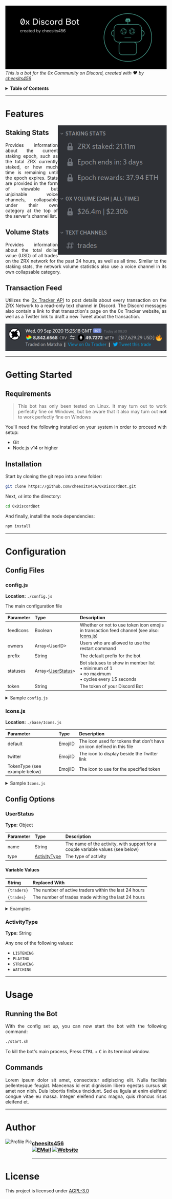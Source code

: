 ![Banner][banner-img]  
_This is a bot for the 0x Community on Discord, created with :heart: by [cheesits456][github]_

<details><summary><b>Table of Contents</b></summary>
<br>

- [Features](#features)
  - [Staking Stats](#staking-stats)
  - [Volume Stats](#volume-stats)
  - [Transaction Feed](#transaction-feed)
- [Getting Started](#getting-started)
  - [Requirements](#requirements)
  - [Installation](#installation)
- [Configuration](#configuration)
  - [Config Files](#config-files)
    - [config.js](#configjs)
	- [Icons.js](#iconsjs)
  - [Config Options](#config-options)
    - [UserStatus](#userstatus)
	- [ActivityType](#activitytype)
- [Usage](#usage)
  - [Running the Bot](#running-the-bot)
  - [Commands](#commands)
- [Author](#author)
- [License](#license)

</details><hr>

# Features

<img align="right" alt="Staking Stats" src="https://github.com/cheesits456/0xDiscordBot/raw/readme-images/stats.png" width="340">

## Staking Stats

<p align="justify">Provides information about the current staking epoch, such as the total ZRX currently staked, or how much time is remaining until the epoch expires. Stats are provided in the form of viewable but unjoinable voice channels, collapsable under their own category at the top of the server's channel list.</p>

## Volume Stats

<p align="justify">Provides information about the total dollar value (USD) of all trades on the ZRX network for the past 24 hours, as well as all time. Similar to the staking stats, the network volume statistics also use a voice channel in its own collapsable category.</p>

## Transaction Feed

<p align="justify">Utilizes the <a href="https://docs.0xtracker.com/api-reference/introduction">0x Tracker API</a> to post details about every transaction on the ZRX Network to a read-only text channel in Discord. The Discord messages also contain a link to that transaction's page on the 0x Tracker website, as well as a Twitter link to draft a new Tweet about the transaction.</p>

![Network Transactions][transaction-img]

<hr>

# Getting Started

## Requirements

<blockquote align="justify">This bot has only been tested on Linux. It may turn out to work perfectly fine on Windows, but be aware that it also may turn out <b>not</b> to work perfectly fine on Windows</blockquote>

<p align="justify">You'll need the following installed on your system in order to proceed with setup:</p>

- Git
- Node.js v14 or higher

## Installation

Start by cloning the git repo into a new folder:

```bash
git clone https://github.com/cheesits456/0xDiscordBot.git
```

Next, `cd` into the directory:

```bash
cd 0xDiscordBot
```

And finally, install the node dependencies:

```bash
npm install
```

<hr>

# Configuration

## Config Files

### config.js

**Location:** `./config.js`

<p align="justify">The main configuration file</p>

| Parameter | Type                                   | Description                                                                                          |
|:----------|:---------------------------------------|:-----------------------------------------------------------------------------------------------------|
| feedIcons | Boolean                                | Whether or not to use token icon emojis in transaction feed channel (see also: [Icons.js](#iconsjs)) |
| owners    | Array&lt;UserID&gt;                    | Users who are allowed to use the restart command                                                     |
| prefix    | String                                 | The default prefix for the bot                                                                       |
| statuses  | Array&lt;[UserStatus](#userstatus)&gt; | Bot statuses to show in member list<br>• minimum of 1<br>• no maximum<br>• cycles every 15 seconds   |
| token     | String                                 | The token of your Discord Bot                                                                        |

<details><summary>Sample <code>config.js</code></summary>

```js
module.exports = {
	feedIcons: true,
	owners: [
		"306018440639152128",
		"517534579335233579"
	],
	prefix: "!",
	statuses: [{
		name: "{trades} trades (24h)",
		type: "WATCHING"
	}, {
		name: "{traders} traders (24h)",
		type: "WATCHING"
	}],
	token: "T0K3N"
};
```

</details>

### Icons.js

**Location:** `./base/Icons.js`

| Parameter                     | Type    | Description                                                           |
|:------------------------------|:--------|:----------------------------------------------------------------------|
| default                       | EmojiID | The icon used for tokens that don't have an icon defined in this file |
| twitter                       | EmojiID | The icon to display beside the Twitter link                           |
| TokenType (see example below) | EmojiID | The icon to use for the specified token                               |

<details><summary>Sample <code>Icons.js</code></summary>

```js
module.exports = {
	default: "753024461254426674",
	twitter: "752981062128369805"
	ALEPH: "752511902357258240",
	AMPL: "753009860026695680",
	ANT: "752667695736029244",
	BAT: "752379457204912248",
	BUSD: "752392861428875295",
	BZRX: "752466096560537672",
	CARD: "752439167342084157",
	CEL: "752959417795870721",
	CELR: "753011925453111316",
	COMP: "752400408453840966",
	CRV: "752993259495620728",
	DAI: "752385816269029447",
	ENJ: "752385308837806080",
	FOAM: "752532538437926922",
	HT: "752996998457852026",
	HUSD: "753010351993258395",
	KNC: "752406951631257601",
	LEND: "752994151825539103",
	LINK: "752376842463477765",
	LPT: "752517942834626620",
	MANA: "752997376406585435",
	MKR: "753005638593806417",
	OMG: "752487743870992454",
	PAX: "752405441597931572",
	RARI: "753011492944740403",
	REN: "753008350672977950",
	REP: "753006702814691438",
	REPv2: "752516431056207922",
	RWS: "752653343666602025",
	SNX: "752998308280270890",
	STAKE: "753018780606660629",
	TUSD: "752385812079050794",
	UMA: "753009307611693146",
	USDC: "752376590595260527",
	USDT: "752376088960827462",
	WBTC: "753008869256724651",
	WETH: "752990647035625555",
	YFI: "752411230760730694",
	ZAP: "753007418165821561",
	ZRX: "752998693048811571",
	imBTC: "752392862053957673",
	renBTC: "752457288299708439",
	sUSD: "752398395313881098"
}
```

</details>

## Config Options

### UserStatus

**Type:** Object

| Parameter | Type                          | Description                                                                     |
|:----------|:------------------------------|:--------------------------------------------------------------------------------|
| name      | String                        | The name of the activity, with support for a couple variable values (see below) |
| type      | [ActivityType](#activitytype) | The type of activity                                                            |

#### Variable Values

| String      | Replaced With                                         |
|:------------|:------------------------------------------------------|
| `{traders}` | The number of active traders within the last 24 hours |
| `{trades}`  | The number of trades made withing the last 24 hours   |

<details><summary>Examples</summary>

<img src="https://github.com/cheesits456/0xDiscordBot/raw/readme-images/UserStatus1.png" align="left">

```js
{
	name: "{trades} trades (24h)",
	type: "WATCHING"
}
```

</details>

### ActivityType

**Type:** String

Any one of the following values:

- `LISTENING`
- `PLAYING`
- `STREAMING`
- `WATCHING`

<hr>

# Usage

## Running the Bot

<p align="justify">With the config set up, you can now start the bot with the following command:</p>

```bash
./start.sh
```

To kill the bot's main process, Press <kbd>CTRL</kbd> + <kbd>C</kbd> in its terminal window.

## Commands

<p align="justify">Lorem ipsum dolor sit amet, consectetur adipiscing elit. Nulla facilisis pellentesque feugiat. Maecenas id erat dignissim libero egestas cursus sit amet non nibh. Duis lobortis finibus tincidunt. Sed eu ligula at enim eleifend congue vitae eu massa. Integer eleifend nunc magna, quis rhoncus risus eleifend et.</p>

<hr>

# Author

<img alt="Profile Pic" src="https://github.com/cheesits456/cheesits456/raw/master/avatar.gif" align="left" height="75">

### [cheesits456][github] <br> [![EMail][email-img]][email] [![Website][website-img]][website]

<hr>

# License

This project is licensed under [AGPL-3.0][license]

<!-- Link Anchors -->

[banner-img]:		https://github.com/cheesits456/0xDiscordBot/raw/readme-images/banner.png
[email-img]:		https://img.shields.io/badge/-E--Mail-e722e7?style=for-the-badge
[transaction-img]:	https://github.com/cheesits456/0xDiscordBot/raw/readme-images/transaction.png
[website-img]:		https://img.shields.io/badge/-Website-e722e7?style=for-the-badge
[UserStatus1]:      https://github.com/cheesits456/0xDiscordBot/raw/readme-images/UserStatus1.png
[UserStatus2]:      https://github.com/cheesits456/0xDiscordBot/raw/readme-images/UserStatus2.png

[email]:	mailto:quin@cheesits456.dev
[github]:	https://github.com/cheesits456
[license]:	https://github.com/cheesits456/0xDiscordBot/blob/master/LICENSE.md
[website]:	https://cheesits456.dev
